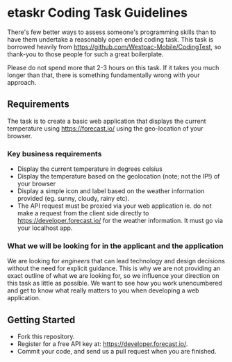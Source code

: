 # etaskr Coding Task Guidelines

There's few better ways to assess someone's programming skills than to have them undertake a reasonably open ended coding task. This task is borrowed heavily from https://github.com/Westpac-Mobile/CodingTest, so thank-you to those people for such a great boilerplate. 

Please do not spend more that 2-3 hours on this task. If it takes you much longer than that, there is something fundamentally wrong with your approach.

## Requirements

The task is to create a basic web application that displays the current temperature using https://forecast.io/ using the geo-location of your browser.

### Key business requirements

* Display the current temperature in degrees celsius
* Display the temperature based on the geolocation (note; not the IP!) of your browser
* Display a simple icon and label based on the weather information provided (eg. sunny, cloudy, rainy etc).
* The API request must be proxied via your web application ie. do not make a request from the client side directly to https://developer.forecast.io/ for the weather information. It must go via your localhost app.

### What we will be looking for in the applicant and the application

We are looking for *engineers* that can lead technology and design decisions without the need for explicit guidance.  This is why we are not providing an exact outline of what we are looking for, so we influence your direction on this task as little as possible. We want to see how you work unencumbered and get to know what really matters to you when developing a web application.

## Getting Started

* Fork this repository.
* Register for a free API key at: https://developer.forecast.io/.
* Commit your code, and send us a pull request when you are finished.
